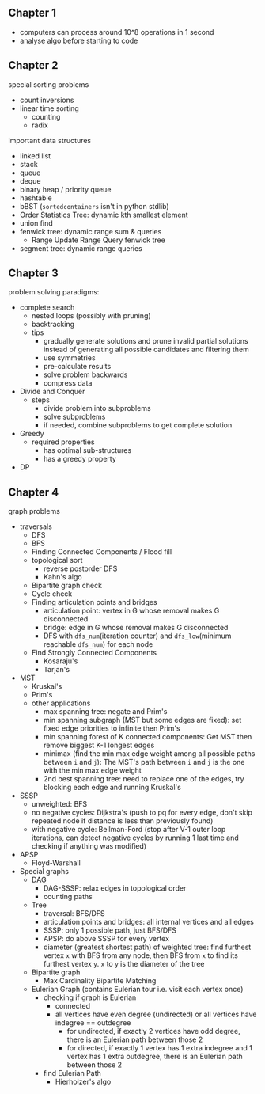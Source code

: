 ## Chapter 1
- computers can process around 10^8 operations in 1 second
- analyse algo before starting to code

## Chapter 2
special sorting problems
- count inversions 
- linear time sorting
	- counting
	- radix

important data structures
- linked list
- stack
- queue
- deque
- binary heap / priority queue
- hashtable
- bBST (`sortedcontainers` isn't in python stdlib)
- Order Statistics Tree: dynamic kth smallest element
- union find
- fenwick tree: dynamic range sum & queries
	- Range Update Range Query fenwick tree
- segment tree: dynamic range queries

## Chapter 3
problem solving paradigms:
- complete search
	- nested loops (possibly with pruning)
	- backtracking
	- tips
		- gradually generate solutions and prune invalid partial solutions instead of generating all possible candidates and filtering them
		- use symmetries
		- pre-calculate results
		- solve problem backwards
		- compress data
- Divide and Conquer
	- steps
		- divide problem into subproblems
		- solve subproblems
		- if needed, combine subproblems to get complete solution
- Greedy
	- required properties
		- has optimal sub-structures
		- has a greedy property
- DP

## Chapter 4
graph problems
- traversals
	- DFS
	- BFS
	- Finding Connected Components / Flood fill
	- topological sort
		- reverse postorder DFS
		- Kahn's algo
	- Bipartite graph check
	- Cycle check
	- Finding articulation points and bridges
		- articulation point: vertex in G whose removal makes G disconnected
		- bridge: edge in G whose removal makes G disconnected
		- DFS with `dfs_num`(iteration counter) and `dfs_low`(minimum reachable `dfs_num`) for each node
	- Find Strongly Connected Components
		- Kosaraju's
		- Tarjan's
- MST
	- Kruskal's
	- Prim's
	- other applications
		- max spanning tree: negate and Prim's
		- min spanning subgraph (MST but some edges are fixed): set fixed edge priorities to infinite then Prim's
		- min spanning forest of K connected components: Get MST then remove biggest K-1 longest edges
		- minimax (find the min max edge weight among all possible paths between `i` and `j`): The MST's path between `i` and `j` is the one with the min max edge weight
		- 2nd best spanning tree: need to replace one of the edges, try blocking each edge and running Kruskal's
- SSSP
	- unweighted: BFS
	- no negative cycles: Dijkstra's (push to pq for every edge, don't skip repeated node if distance is less than previously found)
	- with negative cycle: Bellman-Ford (stop after V-1 outer loop iterations, can detect negative cycles by running 1 last time and checking if anything was modified)
- APSP
	- Floyd-Warshall
- Special graphs
	- DAG
		- DAG-SSSP: relax edges in topological order
		- counting paths
	- Tree
		- traversal: BFS/DFS
		- articulation points and bridges: all internal vertices and all edges
		- SSSP: only 1 possible path, just BFS/DFS
		- APSP: do above SSSP for every vertex
		- diameter (greatest shortest path) of weighted tree: find furthest vertex `x` with BFS from any node, then BFS from `x` to find its furthest vertex `y`. `x` to `y` is the diameter of the tree
	- Bipartite graph
		- Max Cardinality Bipartite Matching
	- Eulerian Graph (contains Eulerian tour i.e. visit each vertex once)
		- checking if graph is Eulerian
			- connected
			- all vertices have even degree (undirected) or all vertices have indegree == outdegree
				- for undirected, if exactly 2 vertices have odd degree, there is an Eulerian path between those 2
				- for directed, if exactly 1 vertex has 1 extra indegree and 1 vertex has 1 extra outdegree, there is an Eulerian path between those 2
		- find Eulerian Path
			- Hierholzer's algo